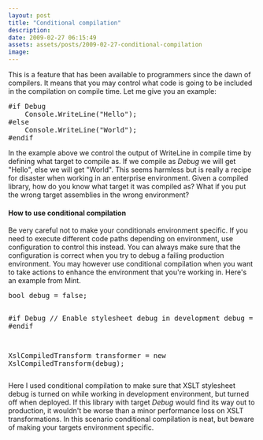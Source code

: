 ```yaml
---
layout: post
title: "Conditional compilation"
description:
date: 2009-02-27 06:15:49
assets: assets/posts/2009-02-27-conditional-compilation
image: 
---
```


<p>This is a feature that has been available to programmers since the dawn of compilers. It means that you may control what code is going to be included in the compilation on compile time. Let me give you an example:</p>
<pre class="brush: csharp">#if Debug
    Console.WriteLine("Hello");
#else
    Console.WriteLine("World");
#endif</pre>
<p>In the example above we control the output of WriteLine in compile time by defining what target to compile as. If we compile as <em>Debug</em> we will get "Hello", else we will get "World".  This seems harmless but is really a recipe for disaster when working in an enterprise environment. Given a compiled library, how do you know what target it was compiled as? What if you put the wrong target assemblies in the wrong environment?</p>
<h4>How to use conditional compilation</h4>
<p>Be very careful not to make your conditionals environment specific. If you need to execute different code paths depending on environment, use configuration to control this instead. You can always make sure that the configuration is correct when you try to debug a failing production environment.  You may however use conditional compilation when you want to take actions to enhance the environment that you're working in. Here's an example from Mint.</p>
<pre class="brush: csharp">bool debug = false;

#if Debug // Enable stylesheet debug in development
debug = true;
#endif

XslCompiledTransform transformer = new XslCompiledTransform(debug);</pre>
<p>Here I used conditional compilation to make sure that XSLT stylesheet debug is turned on while working in development environment, but turned off when deployed.  If this library with target <em>Debug</em> would find its way out to production, it wouldn't be worse than a minor performance loss on XSLT transformations. In this scenario conditional compilation is neat, but beware of making your targets environment specific.</p>
